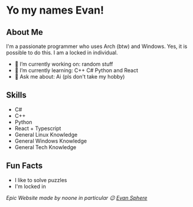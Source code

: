 

# Yo my names Evan! 


## About Me

I'm a passionate programmer who uses Arch (btw) and Windows. Yes, it is possible to do this. I am a locked in individual.

- 🔭 I’m currently working on: random stuff
- 🌱 I’m currently learning: C++ C# Python and React
- 💬 Ask me about: Ai (pls don't take my hobby)

## Skills

- C#
- C++
- Python
- React + Typescript
- General Linux Knowledge
- General Windows Knowledge
- General Tech Knowledge

## Fun Facts

- I like to solve puzzles
- I'm locked in

*Epic Website made by noone in particular 😉  [Evan Sphere](https://www.evan-sphere.com)*


